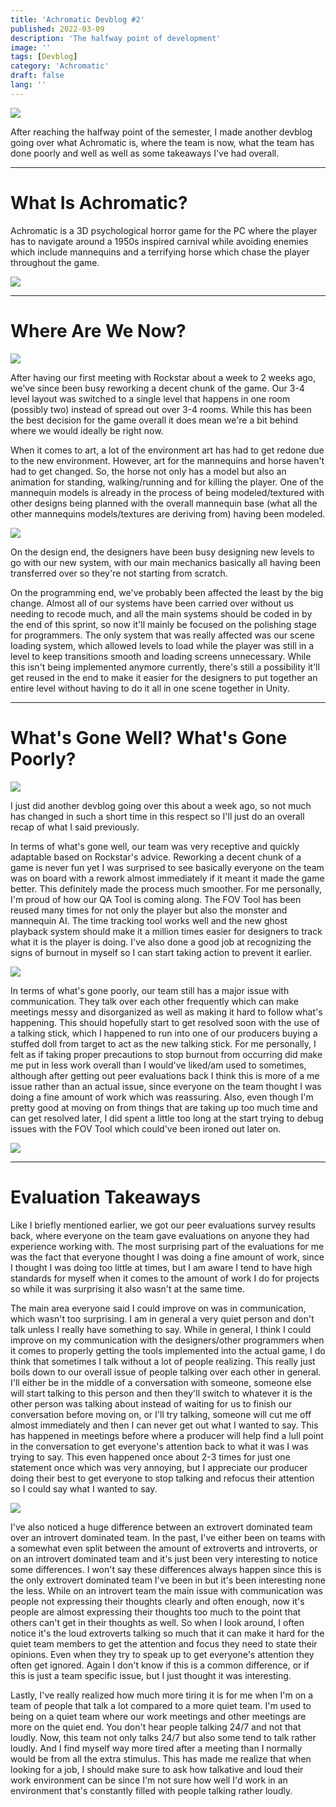 ```yaml
---
title: 'Achromatic Devblog #2'
published: 2022-03-09
description: 'The halfway point of development'
image: ''
tags: [Devblog]
category: 'Achromatic'
draft: false 
lang: ''
---
```


![](src/assets/images/achromatic/AchromaticBossRoughAttackGIF.gif)

After reaching the halfway point of the semester, I made another devblog going over what Achromatic is, where the team is now, what the team has done poorly and well as well as some takeaways I've had overall.

---

# What Is Achromatic?

Achromatic is a 3D psychological horror game for the PC where the player has to navigate around a 1950s inspired carnival while avoiding enemies which include mannequins and a terrifying horse which chase the player throughout the game. 

![](src/assets/images/achromatic/AchromaticShrromMannequin.png)

---

# Where Are We Now?

![](src/assets/images/achromatic/AchromaticBossRoughIdleGIF.gif)

After having our first meeting with Rockstar about a week to 2 weeks ago, we've since been busy reworking a decent chunk of the game. Our 3-4 level layout was switched to a single level that happens in one room (possibly two) instead of spread out over 3-4 rooms. While this has been the best decision for the game overall it does mean we're a bit behind where we would ideally be right now. 

When it comes to art, a lot of the environment art has had to get redone due to the new environment.  However, art for the mannequins and horse haven't had to get changed. So, the horse not only has a model but also an animation for standing, walking/running and for killing the player. One of the mannequin models is already in the process of being modeled/textured with other designs being planned with the overall mannequin base (what all the other mannequins models/textures are deriving from) having been modeled.

![](src/assets/images/achromatic/AchromaticMannequinDesigns.png)

On the design end, the designers have been busy designing new levels to go with our new system, with our main mechanics basically all having been transferred over so they're not starting from scratch. 


On the programming end, we've probably been affected the least by the big change. Almost all of our systems have been carried over without us needing to recode much, and all the main systems should be coded in by the end of this sprint, so now it'll mainly be focused on the polishing stage for programmers. The only system that was really affected was our scene loading system, which allowed levels to load while the player was still in a level to keep transitions smooth and loading screens unnecessary. While this isn't being implemented anymore currently, there's still a possibility it'll get reused in the end to make it easier for the designers to put together an entire level without having to do it all in one scene together in Unity. 

---

# What's Gone Well? What's Gone Poorly?

![](src/assets/images/achromatic/AchromaticBossMoveGIF.gif)

I just did another devblog going over this about a week ago, so not much has changed in such a short time in this respect so I'll just do an overall recap of what I said previously. 

In terms of what's gone well, our team was very receptive and quickly adaptable based on Rockstar's advice. Reworking a decent chunk of a game is never fun yet I was surprised to see basically everyone on the team was on board with a rework almost immediately if it meant it made the game better. This definitely made the process much smoother. For me personally, I'm proud of how our QA Tool is coming along. The FOV Tool has been reused many times for not only the player but also the monster and mannequin AI. The time tracking tool works well and the new ghost playback system should make it a million times easier for designers to track what it is the player is doing.  I've also done a good job at recognizing the signs of burnout in myself so I can start taking action to prevent it earlier.

![](src/assets/images/achromatic/AchromaticGhostPlaybackDEMO.gif)

In terms of what's gone poorly, our team still has a major issue with communication. They talk over each other frequently which can make meetings messy and disorganized as well as making it hard to follow what's happening. This should hopefully start to get resolved soon with the use of a talking stick, which I happened to run into one of our producers buying a stuffed doll from target to act as the new talking stick. For me personally, I felt as if taking proper precautions to stop burnout from occurring did make me put in less work overall than I would've liked/am used to sometimes, although after getting out peer evaluations back I think this is more of a me issue rather than an actual issue, since everyone on the team thought I was doing a fine amount of work which was reassuring. Also, even though I'm pretty good at moving on from things that are taking up too much time and can get resolved later, I did spent a little too long at the start trying to debug issues with the FOV Tool which could've been ironed out later on.

![](src/assets/images/achromatic/AchromaticConceptEnvironment.png)

---

# Evaluation Takeaways

Like I briefly mentioned earlier, we got our peer evaluations survey results back, where everyone on the team gave evaluations on anyone they had experience working with. The most surprising part of the evaluations for me was the fact that everyone thought I was doing a fine amount of work, since I thought I was doing too little at times, but I am aware I tend to have high standards for myself when it comes to the amount of work I do for projects so while it was surprising it also wasn't at the same time. 


The main area everyone said I could improve on was in communication, which wasn't too surprising. I am in general a very quiet person and don't talk unless I really have something to say. While in general, I think I could improve on my communication with the designers/other programmers when it comes to properly getting the tools implemented into the actual game, I do think that sometimes I talk without a lot of people realizing. This really just boils down to our overall issue of people talking over each other in general. I'll either be in the middle of a conversation with someone, someone else will start talking to this person and then they'll switch to whatever it is the other person was talking about instead of waiting for us to finish our conversation before moving on, or I'll try talking, someone will cut me off almost immediately and then I can never get out what I wanted to say. This has happened in meetings before where a producer will help find a lull point in the conversation to get everyone's attention back to what it was I was trying to say.  This even happened once about 2-3 times for just one statement once which was very annoying, but I appreciate our producer doing their best to get everyone to stop talking and refocus their attention so I could say what I wanted to say. 

![](src/assets/images/achromatic/AchromaticStall.png)

I've also noticed a huge difference between an extrovert dominated team over an introvert dominated team. In the past, I've either been on teams with a somewhat even split between the amount of extroverts and introverts, or on an introvert dominated team and it's just been very interesting to notice some differences. I won't say these differences always happen since this is the only extrovert dominated team I've been in but it's been interesting none the less. While on an introvert team the main issue with communication was people not expressing their thoughts clearly and often enough, now it's people are almost expressing their thoughts too much to the point that others can't get in their thoughts as well. So when I look around, I often notice it's the loud extroverts talking so much that it can make it hard for the quiet team members to get the attention and focus they need to state their opinions. Even when they try to speak up to get everyone's attention they often get ignored. Again I don't know if this is a common difference, or if this is just a team specific issue, but I just thought it was interesting.  


Lastly, I've really realized how much more tiring it is for me when I'm on a team of people that talk a lot compared to a more quiet team. I'm used to being on a quiet team where our work meetings and other meetings are more on the quiet end. You don't hear people talking 24/7 and not that loudly. Now, this team not only talks 24/7 but also some tend to talk rather loudly. And I find myself way more tired after a meeting than I normally would be from all the extra stimulus. This has made me realize that when looking for a job, I should make sure to ask how talkative and loud their work environment can be since I'm not sure how well I'd work in an environment that's constantly filled with people talking rather loudly. 